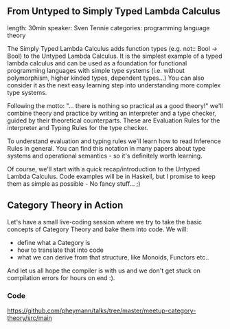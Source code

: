 ## From Untyped to Simply Typed Lambda Calculus
length: 30min
speaker: Sven Tennie
categories: programming language theory

The Simply Typed Lambda Calculus adds function types (e.g. not:: Bool -> Bool) to the Untyped Lambda Calculus. It is the simplest example of a typed lambda calculus and can be used as a foundation for functional programming languages with simple type systems (i.e. without polymorphism, higher kinded types, dependent types...) You can also consider it as the next easy learning step into understanding more complex type systems.

Following the motto: "... there is nothing so practical as a good theory!" we'll combine theory and practice by writing an interpreter and a type checker, guided by their theoretical counterparts. These are Evaluation Rules for the interpreter and Typing Rules for the type checker.

To understand evaluation and typing rules we'll learn how to read Inference Rules in general. You can find this notation in many papers about type systems and operational semantics - so it's definitely worth learning.

Of course, we'll start with a quick recap/introduction to the Untyped Lambda Calculus.
Code examples will be in Haskell, but I promise to keep them as simple as possible - No fancy stuff... ;)

## Category Theory in Action
Let's have a small live-coding session where we try to take the basic concepts of Category Theory and bake them into code. We will:
- define what a Category is
- how to translate that into code
- what we can derive from that structure, like Monoids, Functors etc..

And let us all hope the compiler is with us and we don't get stuck on compilation errors for hours on end :).

### Code
https://github.com/pheymann/talks/tree/master/meetup-category-theory/src/main
